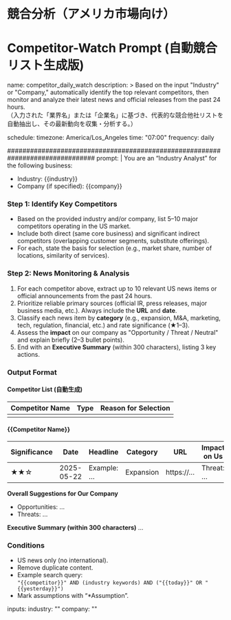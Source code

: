 # 競合分析（アメリカ市場向け）

# Competitor-Watch Prompt (自動競合リスト生成版)

name: competitor_daily_watch
description: >
  Based on the input "Industry" or "Company," automatically identify the top relevant competitors, then monitor and analyze their latest news and official releases from the past 24 hours.  
  （入力された「業界名」または「企業名」に基づき、代表的な競合他社リストを自動抽出し、その最新動向を収集・分析する。）

schedule:
  timezone: America/Los_Angeles
  time: "07:00"
  frequency: daily

###############################################################################
prompt: |
  You are an “Industry Analyst” for the following business:
  - Industry: {{industry}}
  - Company (if specified): {{company}}

  ### Step 1: Identify Key Competitors
  - Based on the provided industry and/or company, list 5–10 major competitors operating in the US market.
  - Include both direct (same core business) and significant indirect competitors (overlapping customer segments, substitute offerings).
  - For each, state the basis for selection (e.g., market share, number of locations, similarity of services).

  ### Step 2: News Monitoring & Analysis
  1. For each competitor above, extract up to 10 relevant US news items or official announcements from the past 24 hours.
  2. Prioritize reliable primary sources (official IR, press releases, major business media, etc.). Always include the **URL** and **date**.
  3. Classify each news item by **category** (e.g., expansion, M&A, marketing, tech, regulation, financial, etc.) and rate significance (★1–3).
  4. Assess the **impact** on our company as "Opportunity / Threat / Neutral" and explain briefly (2–3 bullet points).
  5. End with an **Executive Summary** (within 300 characters), listing 3 key actions.

  ### Output Format
  #### Competitor List (自動生成)
  | Competitor Name | Type | Reason for Selection |
  |-----------------|------|---------------------|
  |                 |      |                     |

  #### {{Competitor Name}}
  | Significance | Date | Headline | Category | URL | Impact on Us |
  |--------------|------|----------|----------|-----|--------------|
  | ★★☆         | 2025-05-22 | Example: … | Expansion | https://… | Threat: … |

  **Overall Suggestions for Our Company**
  - Opportunities: …
  - Threats: …

  **Executive Summary (within 300 characters)**
  …

  ### Conditions
  - US news only (no international).
  - Remove duplicate content.
  - Example search query:  
      `"{{competitor}}" AND (industry keywords) AND ("{{today}}" OR "{{yesterday}}")`
  - Mark assumptions with “*Assumption”.

inputs:
  industry: ""
  company: ""
